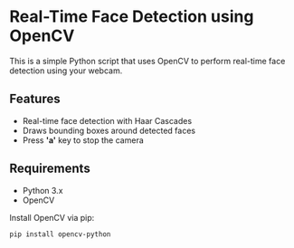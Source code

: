 # Real-Time Face Detection using OpenCV

This is a simple Python script that uses OpenCV to perform real-time face detection using your webcam.

## Features
- Real-time face detection with Haar Cascades
- Draws bounding boxes around detected faces
- Press **'a'** key to stop the camera

## Requirements

- Python 3.x
- OpenCV

Install OpenCV via pip:

```bash
pip install opencv-python
